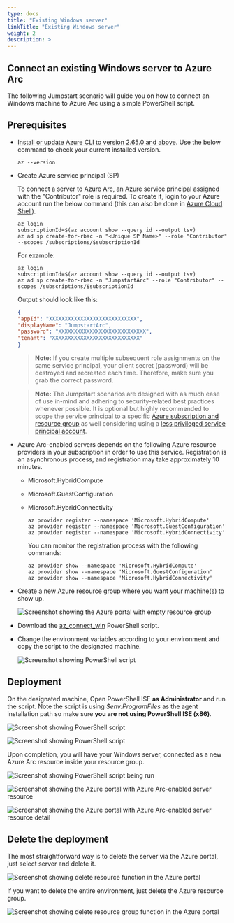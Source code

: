 ```yaml
---
type: docs
title: "Existing Windows server"
linkTitle: "Existing Windows server"
weight: 2
description: >
---
```


## Connect an existing Windows server to Azure Arc

The following Jumpstart scenario will guide you on how to connect an Windows machine to Azure Arc using a simple PowerShell script.

## Prerequisites

- [Install or update Azure CLI to version 2.65.0 and above](https://learn.microsoft.com/cli/azure/install-azure-cli?view=azure-cli-latest). Use the below command to check your current installed version.

  ```shell
  az --version
  ```

- Create Azure service principal (SP)

    To connect a server to Azure Arc, an Azure service principal assigned with the "Contributor" role is required. To create it, login to your Azure account run the below command (this can also be done in [Azure Cloud Shell](https://shell.azure.com/)).

    ```shell
    az login
    subscriptionId=$(az account show --query id --output tsv)
    az ad sp create-for-rbac -n "<Unique SP Name>" --role "Contributor" --scopes /subscriptions/$subscriptionId
    ```

    For example:

    ```shell
    az login
    subscriptionId=$(az account show --query id --output tsv)
    az ad sp create-for-rbac -n "JumpstartArc" --role "Contributor" --scopes /subscriptions/$subscriptionId
    ```

    Output should look like this:

    ```json
    {
    "appId": "XXXXXXXXXXXXXXXXXXXXXXXXXXXX",
    "displayName": "JumpstartArc",
    "password": "XXXXXXXXXXXXXXXXXXXXXXXXXXXX",
    "tenant": "XXXXXXXXXXXXXXXXXXXXXXXXXXXX"
    }
    ```

    > **Note:** If you create multiple subsequent role assignments on the same service principal, your client secret (password) will be destroyed and recreated each time. Therefore, make sure you grab the correct password.

    > **Note:** The Jumpstart scenarios are designed with as much ease of use in-mind and adhering to security-related best practices whenever possible. It is optional but highly recommended to scope the service principal to a specific [Azure subscription and resource group](https://learn.microsoft.com/cli/azure/ad/sp?view=azure-cli-latest) as well considering using a [less privileged service principal account](https://learn.microsoft.com/azure/role-based-access-control/best-practices).

- Azure Arc-enabled servers depends on the following Azure resource providers in your subscription in order to use this service. Registration is an asynchronous process, and registration may take approximately 10 minutes.

  - Microsoft.HybridCompute
  - Microsoft.GuestConfiguration
  - Microsoft.HybridConnectivity

      ```shell
      az provider register --namespace 'Microsoft.HybridCompute'
      az provider register --namespace 'Microsoft.GuestConfiguration'
      az provider register --namespace 'Microsoft.HybridConnectivity'
      ```

      You can monitor the registration process with the following commands:

      ```shell
      az provider show --namespace 'Microsoft.HybridCompute'
      az provider show --namespace 'Microsoft.GuestConfiguration'
      az provider show --namespace 'Microsoft.HybridConnectivity'
      ```

- Create a new Azure resource group where you want your machine(s) to show up.

    ![Screenshot showing the Azure portal with empty resource group](./01.png)

- Download the [az_connect_win](https://github.com/microsoft/azure_arc/blob/main/azure_arc_servers_jumpstart/scripts/az_connect_win.ps1) PowerShell script.

- Change the environment variables according to your environment and copy the script to the designated machine.

    ![Screenshot showing PowerShell script](./02.png)

## Deployment

On the designated machine, Open PowerShell ISE **as Administrator** and run the script. Note the script is using *$env:ProgramFiles* as the agent installation path so make sure **you are not using PowerShell ISE (x86)**.

![Screenshot showing PowerShell script](./03.png)

![Screenshot showing PowerShell script](./04.png)

Upon completion, you will have your Windows server, connected as a new Azure Arc resource inside your resource group.

![Screenshot showing PowerShell script being run](./05.png)

![Screenshot showing the Azure portal with Azure Arc-enabled server resource](./06.png)

![Screenshot showing the Azure portal with Azure Arc-enabled server resource detail](./07.png)

## Delete the deployment

The most straightforward way is to delete the server via the Azure portal, just select server and delete it.

![Screenshot showing delete resource function in the Azure portal](./08.png)

If you want to delete the entire environment, just delete the Azure resource group.

![Screenshot showing delete resource group function in the Azure portal](./09.png)
